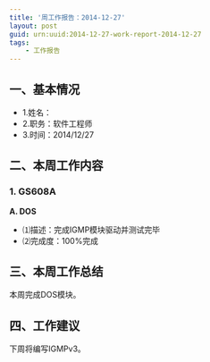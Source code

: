 ```yaml
---
title: '周工作报告：2014-12-27'
layout: post
guid: urn:uuid:2014-12-27-work-report-2014-12-27
tags:
    - 工作报告
---
```


## 一、基本情况

 - 1.姓名：
 - 2.职务：软件工程师
 - 3.时间：2014/12/27

## 二、本周工作内容

### 1. GS608A

**A. DOS**

 - ⑴描述：完成IGMP模块驱动并测试完毕
 - ⑵完成度：100%完成
 
## 三、本周工作总结

本周完成DOS模块。

## 四、工作建议

下周将编写IGMPv3。